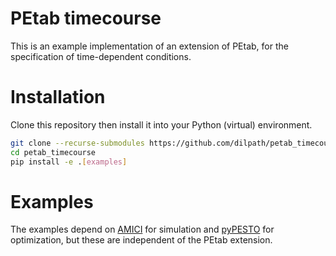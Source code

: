 # PEtab timecourse
This is an example implementation of an extension of PEtab, for the specification of time-dependent conditions.

# Installation
Clone this repository then install it into your Python (virtual) environment.
```bash
git clone --recurse-submodules https://github.com/dilpath/petab_timecourse
cd petab_timecourse
pip install -e .[examples]
```

# Examples
The examples depend on [AMICI](https://github.com/AMICI-dev/AMICI) for simulation and [pyPESTO](https://github.com/ICB-DCM/pyPESTO) for optimization, but these are independent of the PEtab extension.
